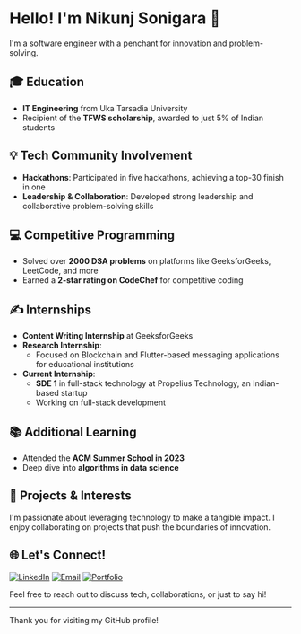 # Hello! I'm Nikunj Sonigara 👋

I'm a software engineer with a penchant for innovation and problem-solving.

## 🎓 Education
- **IT Engineering** from Uka Tarsadia University
- Recipient of the **TFWS scholarship**, awarded to just 5% of Indian students

## 💡 Tech Community Involvement
- **Hackathons**: Participated in five hackathons, achieving a top-30 finish in one
- **Leadership & Collaboration**: Developed strong leadership and collaborative problem-solving skills

## 💻 Competitive Programming
- Solved over **2000 DSA problems** on platforms like GeeksforGeeks, LeetCode, and more
- Earned a **2-star rating on CodeChef** for competitive coding

## ✍️ Internships
- **Content Writing Internship** at GeeksforGeeks
- **Research Internship**:
  - Focused on Blockchain and Flutter-based messaging applications for educational institutions
- **Current Internship**: 
  - **SDE 1** in full-stack technology at Propelius Technology, an Indian-based startup
  - Working on full-stack development

## 📚 Additional Learning
- Attended the **ACM Summer School in 2023**
- Deep dive into **algorithms in data science**

## 🚀 Projects & Interests
I'm passionate about leveraging technology to make a tangible impact. I enjoy collaborating on projects that push the boundaries of innovation.

## 🌐 Let's Connect!

[![LinkedIn](https://img.shields.io/badge/LinkedIn-%230A66C2?style=for-the-badge&logo=linkedin&logoColor=white)](https://www.linkedin.com/in/nikunj-sonigara/)
[![Email](https://img.shields.io/badge/Email-%23D14836?style=for-the-badge&logo=gmail&logoColor=white)](mailto:nikunjsonigara987@gmail.com)
[![Portfolio](https://img.shields.io/badge/Portfolio-%23121011?style=for-the-badge&logo=github&logoColor=white)](https://nikunjsonigara.github.io/Nikunj-Sonigara-Portfolio/)

Feel free to reach out to discuss tech, collaborations, or just to say hi!

<!--
[![Top Langs](https://github-readme-stats.vercel.app/api/top-langs/?username=NikunjSonigara&theme=radical&layout=compact&align=right&width=40%)](https://github.com/anuraghazra/github-readme-stats)


![Github stats](https://github-readme-stats.vercel.app/api?username=NikunjSonigara)




 [![GitHub Streak](https://github-readme-streak-stats.herokuapp.com/?user=NikunjSonigara&currStreakNum=2FD3EB&fire=pink&sideLabels=F00&theme=nightowl)](https://git.io/streak-stats)  
 -->






---

Thank you for visiting my GitHub profile!
